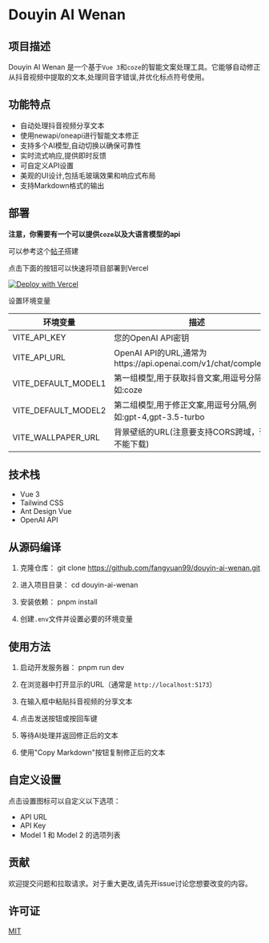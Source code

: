 # Douyin AI Wenan

## 项目描述

Douyin AI Wenan 是一个基于`Vue 3`和`coze`的智能文案处理工具。它能够自动修正从抖音视频中提取的文本,处理同音字错误,并优化标点符号使用。

## 功能特点

- 自动处理抖音视频分享文本
- 使用newapi/oneapi进行智能文本修正
- 支持多个AI模型,自动切换以确保可靠性
- 实时流式响应,提供即时反馈
- 可自定义API设置
- 美观的UI设计,包括毛玻璃效果和响应式布局
- 支持Markdown格式的输出

## 部署

**注意，你需要有一个可以提供`coze`以及大语言模型的api**

可以参考这个[帖子](https://linux.do/t/topic/125956)搭建

点击下面的按钮可以快速将项目部署到Vercel

[![Deploy with Vercel](https://vercel.com/button)](https://vercel.com/new/clone?repository-url=https%3A%2F%2Fgithub.com%2Ffangyuan99%2Fdouyin-ai-wenan&env=VITE_API_KEY&env=VITE_API_URL&env=VITE_DEFAULT_MODEL1&env=VITE_DEFAULT_MODEL2&env=VITE_WALLPAPER_URL&project-name=douyin-ai-wenan&repository-name=douyin-ai-wenan)

设置环境变量

| 环境变量            | 描述                                                             |
| ------------------- | ---------------------------------------------------------------- |
| VITE_API_KEY        | 您的OpenAI API密钥                                               |
| VITE_API_URL        | OpenAI API的URL,通常为https://api.openai.com/v1/chat/completions |
| VITE_DEFAULT_MODEL1 | 第一组模型,用于获取抖音文案,用逗号分隔,例如:coze                 |
| VITE_DEFAULT_MODEL2 | 第二组模型,用于修正文案,用逗号分隔,例如:gpt-4,gpt-3.5-turbo      |
| VITE_WALLPAPER_URL  | 背景壁纸的URL(注意要支持CORS跨域，否则不能下载)                                                    |


## 技术栈

- Vue 3
- Tailwind CSS
- Ant Design Vue
- OpenAI API

## 从源码编译

1. 克隆仓库：
git clone https://github.com/fangyuan99/douyin-ai-wenan.git


2. 进入项目目录：
cd douyin-ai-wenan


3. 安装依赖：
pnpm install


4. 创建`.env`文件并设置必要的环境变量


## 使用方法

1. 启动开发服务器：
pnpm run dev


2. 在浏览器中打开显示的URL（通常是 `http://localhost:5173`）

3. 在输入框中粘贴抖音视频的分享文本

4. 点击发送按钮或按回车键

5. 等待AI处理并返回修正后的文本

6. 使用"Copy Markdown"按钮复制修正后的文本

## 自定义设置

点击设置图标可以自定义以下选项：
- API URL
- API Key
- Model 1 和 Model 2 的选项列表


## 贡献

欢迎提交问题和拉取请求。对于重大更改,请先开issue讨论您想要改变的内容。

## 许可证

[MIT](https://choosealicense.com/licenses/mit/)
